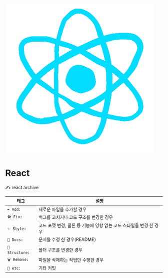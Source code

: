 ![React](README.assets/giphy.gif)

# React

✍ react archive

| 태그           | 설명                                                         |
| -------------- | ------------------------------------------------------------ |
| `✒ Add:`       | 새로운 파일을 추가할 경우                                    |
| `🛠 Fix:`       | 버그를 고치거나 코드 구조를 변경한 경우                      |
| `✨ Style:`     | 코드 포맷 변경, 콜론 등 기능에 영향 없는 코드 스타일을 변경 한 경우 |
| `📄 Docs:`      | 문서를 수정 한 경우(README)                                  |
| `📁 Structure:` | 폴더 구조를 변경한 경우                                      |
| `🗑 Remove:`    | 파일을 삭제하는 작업만 수행한 경우                           |
| `🥕 etc:`       | 기타 커밋                                                    |